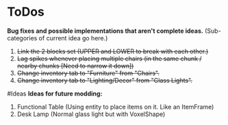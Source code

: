<H1>ToDos</H1>

**Bug fixes and possible implementations that aren't complete ideas.** (Sub-categories of current idea go here.)

1. ~~Link the 2 blocks set (UPPER and LOWER to break with each other.)~~
2. ~~Lag spikes whenever placing multiple chairs (in the same chunk / nearby chunks [Need to narrow it down])~~
3. ~~Change inventory tab to "Furniture" from "Chairs".~~ 
3. ~~Change inventory tab to "Lighting/Decor" from "Glass Lights".~~ 

#Ideas
**Ideas for future modding:**
1. Functional Table (Using entity to place items on it. Like an ItemFrame)
2. Desk Lamp (Normal glass light but with VoxelShape)
